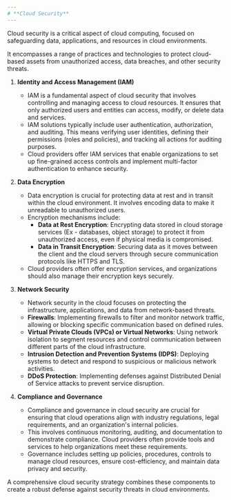 ```yaml
---
# **Cloud Security**
---
```

Cloud security is a critical aspect of cloud computing, focused on safeguarding data, applications, and resources in cloud environments. 

It encompasses a range of practices and technologies to protect cloud-based assets from unauthorized access, data breaches, and other security threats.

1. **Identity and Access Management (IAM)**
	- IAM is a fundamental aspect of cloud security that involves controlling and managing access to cloud resources. It ensures that only authorized users and entities can access, modify, or delete data and services.
	- IAM solutions typically include user authentication, authorization, and auditing. This means verifying user identities, defining their permissions (roles and policies), and tracking all actions for auditing purposes.
	- Cloud providers offer IAM services that enable organizations to set up fine-grained access controls and implement multi-factor authentication to enhance security.

2. **Data Encryption**
	- Data encryption is crucial for protecting data at rest and in transit within the cloud environment. It involves encoding data to make it unreadable to unauthorized users.
	- Encryption mechanisms include:
		- **Data at Rest Encryption**: Encrypting data stored in cloud storage services (Ex - databases, object storage) to protect it from unauthorized access, even if physical media is compromised.
		- **Data in Transit Encryption**: Securing data as it moves between the client and the cloud servers through secure communication protocols like HTTPS and TLS.
	- Cloud providers often offer encryption services, and organizations should also manage their encryption keys securely.

3. **Network Security**
	- Network security in the cloud focuses on protecting the infrastructure, applications, and data from network-based threats.
	- **Firewalls**: Implementing firewalls to filter and monitor network traffic, allowing or blocking specific communication based on defined rules.
	- **Virtual Private Clouds (VPCs) or Virtual Networks**: Using network isolation to segment resources and control communication between different parts of the cloud infrastructure.
	- **Intrusion Detection and Prevention Systems (IDPS)**: Deploying systems to detect and respond to suspicious or malicious network activities.
	- **DDoS Protection**: Implementing defenses against Distributed Denial of Service attacks to prevent service disruption.

4. **Compliance and Governance**
	- Compliance and governance in cloud security are crucial for ensuring that cloud operations align with industry regulations, legal requirements, and an organization's internal policies.
	- This involves continuous monitoring, auditing, and documentation to demonstrate compliance. Cloud providers often provide tools and services to help organizations meet these requirements.
	- Governance includes setting up policies, procedures, controls to manage cloud resources, ensure cost-efficiency, and maintain data privacy and security.

A comprehensive cloud security strategy combines these components to create a robust defense against security threats in cloud environments.
